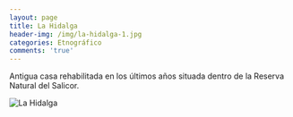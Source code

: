 ```yaml
---
layout: page
title: La Hidalga
header-img: /img/la-hidalga-1.jpg
categories: Etnográfico
comments: 'true'
---
```



Antigua casa rehabilitada en los últimos años situada dentro de la Reserva Natural del Salicor.

<div class="photos">
<img src="{{ site.github.url }}/img/la-hidalga-1.jpg" alt="La Hidalga">
</div>
